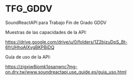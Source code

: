 # TFG_GDDV
 SoundReactAPI para Trabajo Fin de Grado GDDV
 
 Muestras de las capacidades de la API:
 
 https://drive.google.com/drive/u/0/folders/1Z2bjzuDpS_Bt-6frUHhoAIXvgBKPBiDQ
 
 Guía de uso de la API:
 
 https://zigxjw8iomk1qsanwnc7mg-on.drv.tw/www.soundreactapi.use_guide.es/guia_uso.html
